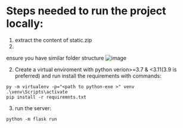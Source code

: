 # Steps needed to run the project locally: 
1. extract the content of static.zip
2. 
ensure you have similar folder structure
![image](https://user-images.githubusercontent.com/111225040/213848310-731759d1-b2f5-449e-8317-5ebc89ab2d0a.png)


2. Create a virtual enviroment with python verion>=3.7 & <3.11(3.9 is preferred) and run install the requirements with commands:
```
py -m virtualenv -p="<path to python-exe >" venv
.\venv\Scripts\activate
pip install -r requiremnts.txt
```
3. run the server:
```
python -m flask run
```

